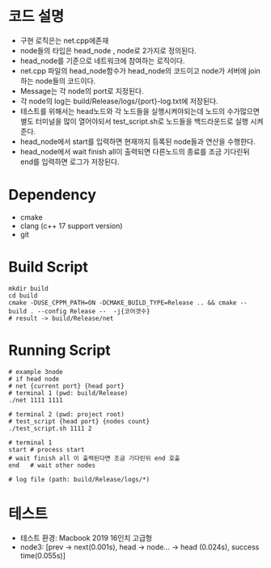 # 코드 설명
- 구현 로직은는 net.cpp에존재
- node들의 타입은 head_node , node로 2가지로 정의된다.
- head_node를 기준으로 네트워크에 참여하는 로직이다.
- net.cpp 파일의 head_node함수가 head_node의 코드이고 node가 서버에 join하는 node들의 코드이다.
- Message는 각 node의 port로 지정된다.
- 각 node의 log는 build/Release/logs/{port}-log.txt에 저장된다.
- 테스트를 위해서는 head노드와 각 노드들을 실행시켜야되는데 노드의 수가많으면 별도 터미널을 많이 열어야되서 test_script.sh로 노드들을 백드라운드로 실행 시켜준다.
- head_node에서 start를 입력하면 현재까지 등록된 node들과 연산을 수행한다.
- head_node에서 wait finish all이 출력되면 다른노드의 종료를 조금 기다린뒤 end를 입력하면 로그가 저장된다.

# Dependency
- cmake 
- clang (c++ 17 support version)
- git

# Build Script
```shell
mkdir build
cd build
cmake -DUSE_CPPM_PATH=ON -DCMAKE_BUILD_TYPE=Release .. && cmake --build . --config Release --  -j{코어갯수} 
# result -> build/Release/net
```

# Running Script
```shell
# example 3node
# if head node
# net {current port} {head port}
# terminal 1 (pwd: build/Release)
./net 1111 1111

# terminal 2 (pwd: project root)
# test_script {head port} {nodes count}
./test_script.sh 1111 2

# terminal 1
start # process start
# wait finish all 이 출력된다면 조금 기다린뒤 end 호출
end   # wait other nodes

# log file (path: build/Release/logs/*)
```
# 테스트
- 테스트 환경: Macbook 2019 16인치 고급형
- node3: [prev -> next(0.001s), head -> node... -> head (0.024s), success time(0.055s)]

